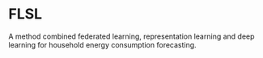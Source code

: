 # FLSL
A method combined federated learning, representation learning and deep learning for household energy consumption forecasting.
